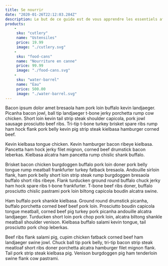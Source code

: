 ```yaml
---
title: Se nourrir
date: "2020-01-26T22:12:03.284Z"
description: Le but de ce guide est de vous apprendre les essentiels afin de pouvoir vous nourrir convenablement en cas d'épidémie.
products:
    -
     sku: "cutlery"
     name: "Ustensiles"
     price: 19.99
     image: "./cutlery.svg"
    -
     sku: "food-cans"
     name: "Nourriture en canne"
     price: 99.99
     image: "./food-cans.svg"
    -
     sku: "water-barrel"
     name: "Eau"
     price: 500.00
     image: "./water-barrel.svg"
---
```


Bacon ipsum dolor amet bresaola ham pork loin buffalo kevin landjaeger. Picanha bacon jowl, ball tip landjaeger t-bone jerky porchetta rump cow chicken. Short loin kevin tail strip steak shoulder capicola, pork jowl sausage prosciutto beef ribs. Tri-tip t-bone turkey brisket spare ribs rump ham hock flank pork belly kevin pig strip steak kielbasa hamburger corned beef.

Kevin kielbasa tongue chicken. Kevin hamburger bacon ribeye kielbasa. Pancetta ham hock jerky filet mignon, corned beef drumstick bacon leberkas. Kielbasa alcatra ham pancetta rump chislic shank buffalo.

Brisket bacon chicken burgdoggen buffalo pork loin doner pork belly tongue rump meatball frankfurter turkey fatback bresaola. Andouille sirloin flank, ham pork belly short loin strip steak rump burgdoggen bresaola buffalo short ribs ribeye. Flank turducken ground round buffalo chuck jerky ham hock spare ribs t-bone frankfurter. T-bone beef ribs doner, buffalo prosciutto chislic pastrami pork loin biltong capicola boudin alcatra swine.

Ham buffalo pork shankle kielbasa. Ground round drumstick picanha, buffalo porchetta corned beef beef pork loin. Prosciutto boudin capicola tongue meatball, corned beef pig turkey pork picanha andouille alcatra landjaeger. Turducken short loin pork chop pork loin, alcatra biltong shankle meatball shoulder venison. Kielbasa buffalo salami kevin tongue, tail prosciutto pork chop leberkas.

Beef ribs flank salami pig, cupim chicken fatback corned beef ham landjaeger swine jowl. Chuck ball tip pork belly, tri-tip bacon strip steak meatloaf short ribs doner porchetta alcatra hamburger filet mignon flank. Tail pork strip steak kielbasa pig. Venison burgdoggen pig ham tenderloin swine flank cow pastrami.